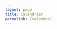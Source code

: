 ```yaml
---
layout: page
title: Calendrier
permalink: /calendar/
---
```


<script src="https://code.jquery.com/jquery-3.1.1.min.js"   
integrity="sha256-hVVnYaiADRTO2PzUGmuLJr8BLUSjGIZsDYGmIJLv2b8="  crossorigin="anonymous"></script>
<script src="https://cdnjs.cloudflare.com/ajax/libs/moment.js/2.20.1/moment.min.js"></script>
<script src="https://cdnjs.cloudflare.com/ajax/libs/fullcalendar/3.2.0/fullcalendar.min.js"></script>
<link rel="stylesheet" href="https://cdnjs.cloudflare.com/ajax/libs/fullcalendar/3.2.0/fullcalendar.min.css">
<link rel="stylesheet" media="print" href="https://cdnjs.cloudflare.com/ajax/libs/fullcalendar/3.2.0/fullcalendar.print.css">

<script>
$(document).ready(function() {

	$('#calendar').fullCalendar({
		events:'/calendar-data'
	})

});

</script>

<!--
{% for event in site.events %}
{{event.title}} {{event.event_date}}<br/>
{% endfor %}
-->
<div id="calendar"></div>
